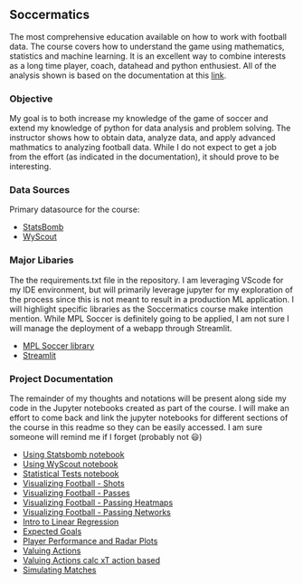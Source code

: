## Soccermatics
The most comprehensive education available on how to work with football data. The course covers how to understand the game using mathematics, statistics and machine learning.  It is an excellent way to combine interests as a long time player, coach, datahead and python enthusiest.  All of the analysis shown is based on the documentation at this [link](https://soccermatics.readthedocs.io/en/latest/index.html).

### Objective
My goal is to both increase my knowledge of the game of soccer and extend my knowledge of python for data analysis and problem solving.  The instructor shows how to obtain data, analyze data, and apply advanced mathmatics to analyzing football data.  While I do not expect to get a job from the effort (as indicated in the documentation), it should prove to be interesting.

### Data Sources
Primary datasource for the course:
- [StatsBomb](https://github.com/statsbomb/statsbombpy)
- [WyScout](https://figshare.com/collections/Soccer_match_event_dataset/4415000/2)

### Major Libaries
The the requirements.txt file in the repository.  I am leveraging VScode for my IDE environment, but will primarily leverage jupyter for my exploration of the process since this is not meant to result in a production ML application.  I will highlight specific libraries as the Soccermatics course make intention mention.  While MPL Soccer is definitely going to be applied, I am not sure I will manage the deployment of a webapp through Streamlit.
- [MPL Soccer library](https://mplsoccer.readthedocs.io/en/latest/installation.html)
- [Streamlit](https://docs.streamlit.io/)

### Project Documentation
The remainder of my thoughts and notations will be present along side my code in the Jupyter notebooks created as part of the course.  I will make an effort to come back and link the jupyter notebooks for different sections of the course in this readme so they can be easily accessed. I am sure someone will remind me if I forget (probably not :smiley:)
- [Using Statsbomb notebook](https://github.com/khoffLSU/footy_analytics/blob/master/Using%20Statsbomb.ipynb)
- [Using WyScout notebook](https://github.com/khoffLSU/footy_analytics/blob/master/Using%20Wyscout%20data.ipynb)
- [Statistical Tests notebook](https://github.com/khoffLSU/footy_analytics/blob/master/Statistical%20Tests%20Sign%2C%20Z%20and%20T.ipynb)
- [Visualizing Football - Shots](https://github.com/khoffLSU/footy_analytics/blob/master/Visualizing%20Football%20-%20Shots.ipynb)
- [Visualizing Football - Passes](https://github.com/khoffLSU/footy_analytics/blob/master/Visualizing%20Football%20-%20passes.ipynb)
- [Visualizing Football - Passing Heatmaps](https://github.com/khoffLSU/footy_analytics/blob/master/Visualizing%20Football%20-%20passing%20heatmaps.ipynb)
- [Visualizing Football - Passing Networks](https://github.com/khoffLSU/footy_analytics/blob/master/Visualizing%20Football%20-%20passing%20network.ipynb)
- [Intro to Linear Regression](https://github.com/khoffLSU/footy_analytics/blob/master/Introduction%20to%20Models%20-%20Linear%20regression.ipynb)
- [Expected Goals](https://github.com/khoffLSU/footy_analytics/blob/master/Expected%20goals.ipynb)
- [Player Performance and Radar Plots](https://github.com/khoffLSU/footy_analytics/blob/master/Radar%20Plots.ipynb)
- [Valuing Actions](https://github.com/khoffLSU/footy_analytics/blob/master/Valuing%20Actions%20Chapter.ipynb)
- [Valuing Actions calc xT action based](https://github.com/khoffLSU/footy_analytics/blob/master/Valuing%20actions%20calc%20xT%20action%20based.ipynb)
- [Simulating Matches](https://github.com/khoffLSU/footy_analytics/blob/master/Simulating%20Matches.ipynb)
